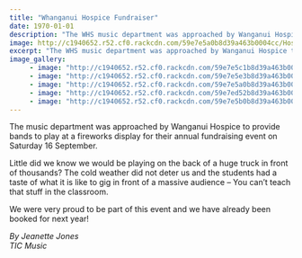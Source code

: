 ```yaml
---
title: "Whanganui Hospice Fundraiser"
date: 1970-01-01
description: "The WHS music department was approached by Wanganui Hospice to provide bands to play at a fireworks display"
image: http://c1940652.r52.cf0.rackcdn.com/59e7e5a0b8d39a463b0004cc/Hospice-fireworks-WHS-band-1.jpg
excerpt: "The WHS music department was approached by Wanganui Hospice to provide bands to play at a fireworks display for their annual fundraising event on Saturday 16 September."
image_gallery:
     - image: "http://c1940652.r52.cf0.rackcdn.com/59e7e5c1b8d39a463b0004d0/Hospice-fireworks-festival-only-writing16-sept-racecourse.jpg"
     - image: "http://c1940652.r52.cf0.rackcdn.com/59e7e5e3b8d39a463b0004d4/Hospice-fireworks-WHS-band-2.jpg"
     - image: "http://c1940652.r52.cf0.rackcdn.com/59e7e5a0b8d39a463b0004cc/Hospice-fireworks-WHS-band-1.jpg"
     - image: "http://c1940652.r52.cf0.rackcdn.com/59e7ed52b8d39a463b0004d8/Hospice-fireworks-write-up-in-chron.jpg"
     - image: "http://c1940652.r52.cf0.rackcdn.com/59e7e5b0b8d39a463b0004ce/Hospice-fireworks-festival-16-sept-racecourse.jpg"
---
```


<p>The music department was approached by Wanganui Hospice to provide bands to play at a fireworks display for their annual fundraising event on Saturday 16 September.</p>
<p>Little did we know we would be playing on the back of a huge truck in front of thousands? The cold weather did not deter us and the students had a taste of what it is like to gig in front of a massive audience &ndash; You can&rsquo;t teach that stuff in the classroom.</p>
<p>We were very proud to be part of this event and we have already been booked for next year!</p>
<p><em>By Jeanette Jones</em><br /><em>TIC Music</em></p>

